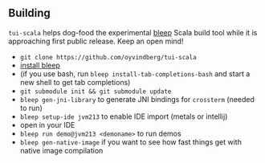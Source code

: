 
## Building

`tui-scala` helps dog-food the experimental [bleep](https://bleep.build/docs/) Scala build tool while it is approaching first public release. Keep an open mind!

- `git clone https://github.com/oyvindberg/tui-scala`
- [install bleep](https://bleep.build/docs/installing/)
- (if you use bash, run `bleep install-tab-completions-bash` and start a new shell to get tab completions)
- `git submodule init && git submodule update`
- `bleep gen-jni-library` to generate JNI bindings for `crossterm` (needed to run)
- `bleep setup-ide jvm213` to enable IDE import (metals or intellij)
-  open in your IDE
- `bleep run demo@jvm213 <demoname>` to run demos
- `bleep gen-native-image` if you want to see how fast things get with native image compilation
